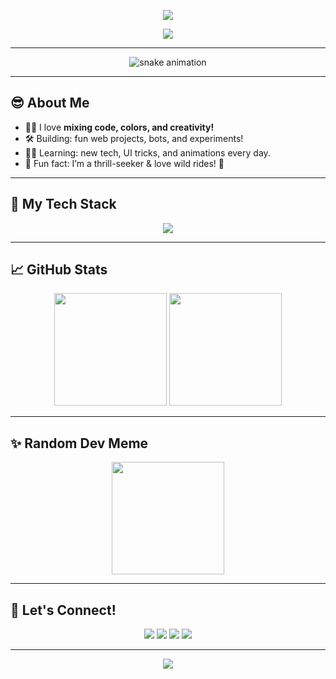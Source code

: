 <!-- Wavy animated banner -->
<p align="center">
  <img src="https://capsule-render.vercel.app/api?type=waving&color=ff4b1f,1e90ff,43e97b&height=200&section=header&text=Hey!%20I'm%20rj%20king%20🚀&fontSize=40&fontAlignY=40&animation=twinkling&desc=Welcome+to+my+colorful+space!&descAlign=60&descAlignY=70"/>
</p>

<!-- Animated typing SVG -->
<p align="center">
  <img src="https://readme-typing-svg.demolab.com/?lines=Web+Developer+%F0%9F%92%BB;JavaScript+Lover+%F0%9F%A4%97;React+Wizard+%F0%9F%A7%AA;Firebase+Fanboy+%F0%9F%94%A5;Open+Source+Enthusiast+%F0%9F%A7%AA;Let%27s+Connect+and+Build!&center=true&width=700&height=45&duration=2000&pause=800&color=fd267d,43e97b,1e90ff" />
</p>

---

<p align="center">
  <img src="https://github.com/rjking/rjking/blob/output/github-contribution-grid-snake.svg" alt="snake animation" />
</p>

---

## 😎 About Me

- 🤹‍♂️ I love **mixing code, colors, and creativity!**
- 🛠️ Building: fun web projects, bots, and experiments!
- 🧑‍💻 Learning: new tech, UI tricks, and animations every day.
- 🎲 Fun fact: I’m a thrill-seeker & love wild rides! 🎢

---

## 🚀 My Tech Stack

<p align="center">
  <img src="https://skillicons.dev/icons?i=html,css,js,react,nodejs,firebase,tailwind,git,figma,vscode" />
</p>

---

## 📈 GitHub Stats

<p align="center">
  <img src="https://github-readme-stats.vercel.app/api?username=rjking&show_icons=true&theme=tokyonight&border_radius=20&hide_title=true" height="180"/>
  <img src="https://github-readme-streak-stats.herokuapp.com?user=rjking&theme=tokyonight&border_radius=20" height="180"/>
</p>

---

## ✨ Random Dev Meme

<p align="center">
  <img src="https://github.com/techytushar/random-meme/raw/main/meme.gif" height="180"/>
</p>

---

## 🌈 Let's Connect!

<p align="center">
  <a href="https://t.me/your_telegram" target="_blank"><img src="https://img.shields.io/badge/Telegram-2CA5E0?logo=telegram&logoColor=white"></a>
  <a href="https://linkedin.com/in/yourusername" target="_blank"><img src="https://img.shields.io/badge/LinkedIn-0077B5?logo=linkedin&logoColor=white"></a>
  <a href="https://instagram.com/yourusername" target="_blank"><img src="https://img.shields.io/badge/Instagram-E4405F?logo=instagram&logoColor=white"></a>
  <a href="mailto:your@email.com" target="_blank"><img src="https://img.shields.io/badge/Email-D14836?logo=gmail&logoColor=white"></a>
</p>

---

<p align="center">
  <img src="https://readme-typing-svg.demolab.com?font=Fira+Code&duration=2200&pause=1000&color=1e90ff&center=true&vCenter=true&multiline=true&width=700&height=50&lines=Thanks+for+stopping+by!+;Drop+a+star,+let%27s+collaborate!+%F0%9F%92%AF" />
</p>
